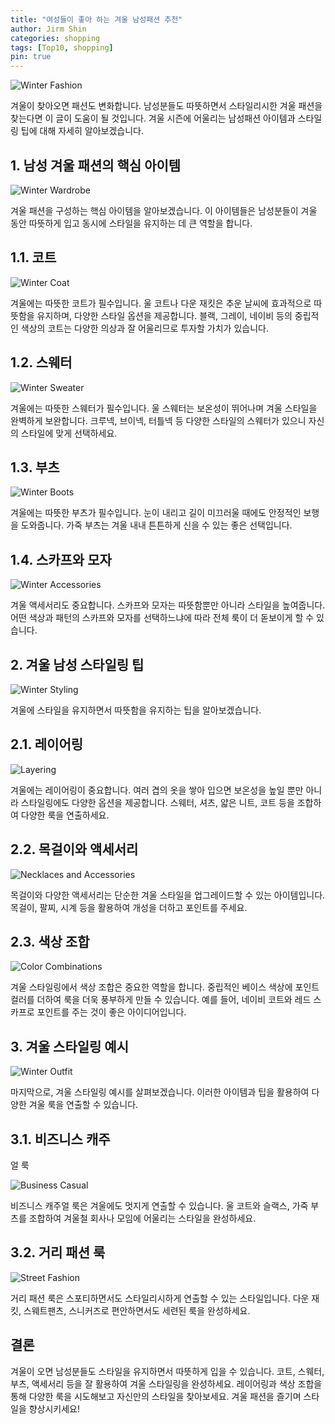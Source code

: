 ```yaml
---
title: "여성들이 좋아 하는 겨울 남성패션 추천"
author: Jirm Shin
categories: shopping
tags: [Top10, shopping]
pin: true
---
```


![Winter Fashion](https://source.unsplash.com/1600x900/?winter-fashion)

겨울이 찾아오면 패션도 변화합니다. 남성분들도 따뜻하면서 스타일리시한 겨울 패션을 찾는다면 이 글이 도움이 될 것입니다. 겨울 시즌에 어울리는 남성패션 아이템과 스타일링 팁에 대해 자세히 알아보겠습니다.

## 1. 남성 겨울 패션의 핵심 아이템

![Winter Wardrobe](https://source.unsplash.com/1600x900/?winter-wardrobe)

겨울 패션을 구성하는 핵심 아이템을 알아보겠습니다. 이 아이템들은 남성분들이 겨울 동안 따뜻하게 입고 동시에 스타일을 유지하는 데 큰 역할을 합니다.

### <h2>1.1. 코트</h2>

![Winter Coat](https://source.unsplash.com/1600x900/?winter-coat)

겨울에는 따뜻한 코트가 필수입니다. 울 코트나 다운 재킷은 추운 날씨에 효과적으로 따뜻함을 유지하며, 다양한 스타일 옵션을 제공합니다. 블랙, 그레이, 네이비 등의 중립적인 색상의 코트는 다양한 의상과 잘 어울리므로 투자할 가치가 있습니다.

### <h2>1.2. 스웨터</h2>

![Winter Sweater](https://source.unsplash.com/1600x900/?winter-sweater)

겨울에는 따뜻한 스웨터가 필수입니다. 울 스웨터는 보온성이 뛰어나며 겨울 스타일을 완벽하게 보완합니다. 크루넥, 브이넥, 터틀넥 등 다양한 스타일의 스웨터가 있으니 자신의 스타일에 맞게 선택하세요.

### <h2>1.3. 부츠</h2>

![Winter Boots](https://source.unsplash.com/1600x900/?winter-boots)

겨울에는 따뜻한 부츠가 필수입니다. 눈이 내리고 길이 미끄러울 때에도 안정적인 보행을 도와줍니다. 가죽 부츠는 겨울 내내 튼튼하게 신을 수 있는 좋은 선택입니다.

### <h2>1.4. 스카프와 모자</h2>

![Winter Accessories](https://source.unsplash.com/1600x900/?winter-accessories)

겨울 액세서리도 중요합니다. 스카프와 모자는 따뜻함뿐만 아니라 스타일을 높여줍니다. 어떤 색상과 패턴의 스카프와 모자를 선택하느냐에 따라 전체 룩이 더 돋보이게 할 수 있습니다.

## 2. 겨울 남성 스타일링 팁

![Winter Styling](https://source.unsplash.com/1600x900/?winter-styling)

겨울에 스타일을 유지하면서 따뜻함을 유지하는 팁을 알아보겠습니다.

### <h2>2.1. 레이어링</h2>

![Layering](https://source.unsplash.com/1600x900/?layering)

겨울에는 레이어링이 중요합니다. 여러 겹의 옷을 쌓아 입으면 보온성을 높일 뿐만 아니라 스타일링에도 다양한 옵션을 제공합니다. 스웨터, 셔츠, 얇은 니트, 코트 등을 조합하여 다양한 룩을 연출하세요.

### <h2>2.2. 목걸이와 액세서리</h2>

![Necklaces and Accessories](https://source.unsplash.com/1600x900/?necklaces-accessories)

목걸이와 다양한 액세서리는 단순한 겨울 스타일을 업그레이드할 수 있는 아이템입니다. 목걸이, 팔찌, 시계 등을 활용하여 개성을 더하고 포인트를 주세요.

### <h2>2.3. 색상 조합</h2>

![Color Combinations](https://source.unsplash.com/1600x900/?color-combinations)

겨울 스타일링에서 색상 조합은 중요한 역할을 합니다. 중립적인 베이스 색상에 포인트 컬러를 더하여 룩을 더욱 풍부하게 만들 수 있습니다. 예를 들어, 네이비 코트와 레드 스카프로 포인트를 주는 것이 좋은 아이디어입니다.

## 3. 겨울 스타일링 예시

![Winter Outfit](https://source.unsplash.com/1600x900/?winter-outfit)

마지막으로, 겨울 스타일링 예시를 살펴보겠습니다. 이러한 아이템과 팁을 활용하여 다양한 겨울 룩을 연출할 수 있습니다.

### <h2>3.1. 비즈니스 캐주

얼 룩</h2>

![Business Casual](https://source.unsplash.com/1600x900/?business-casual)

비즈니스 캐주얼 룩은 겨울에도 멋지게 연출할 수 있습니다. 울 코트와 슬랙스, 가죽 부츠를 조합하여 겨울철 회사나 모임에 어울리는 스타일을 완성하세요.

### <h2>3.2. 거리 패션 룩</h2>

![Street Fashion](https://source.unsplash.com/1600x900/?street-fashion)

거리 패션 룩은 스포티하면서도 스타일리시하게 연출할 수 있는 스타일입니다. 다운 재킷, 스웨트팬츠, 스니커즈로 편안하면서도 세련된 룩을 완성하세요.

## 결론

겨울이 오면 남성분들도 스타일을 유지하면서 따뜻하게 입을 수 있습니다. 코트, 스웨터, 부츠, 액세서리 등을 잘 활용하여 겨울 스타일링을 완성하세요. 레이어링과 색상 조합을 통해 다양한 룩을 시도해보고 자신만의 스타일을 찾아보세요. 겨울 패션을 즐기며 스타일을 향상시키세요!